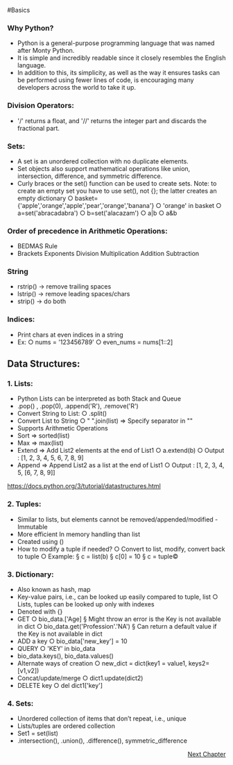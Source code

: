 #Basics

### Why Python?

- Python is a general-purpose programming language that was named after Monty Python. 
- It is simple and incredibly readable since it closely resembles the English language. 
- In addition to this, its simplicity, as well as the way it ensures tasks can be performed using fewer lines of code, is encouraging many developers across the world to take it up. 

### Division Operators:
- '/' returns a float, and '//' returns the integer part and discards the fractional part.

### Sets:
-  A set is an unordered collection with no duplicate elements.
- Set objects also support mathematical operations like union, intersection, difference, and symmetric difference.
- Curly braces or the set() function can be used to create sets. Note: to create an empty set you have to use set(), not {}; the latter creates an empty dictionary
	○ basket={'apple','orange','apple','pear','orange','banana'}
	○ 'orange' in basket
	○ a=set('abracadabra')
	○ b=set('alacazam')
	○ a|b
	○ a&b

### Order of precedence in Arithmetic Operations:
- BEDMAS Rule
- Brackets Exponents Division Multiplication Addition Subtraction

### String 
- rstrip() -> remove trailing spaces
- lstrip() -> remove leading spaces/chars
- strip() -> do both

### Indices:
- Print chars at even indices in a string
- Ex:
	○ nums = '123456789'
	○ even_nums = nums[1::2]

## Data Structures:

### 1. Lists:
- Python Lists can be interpreted as both Stack and Queue
- .pop() , .pop(0), .append('R'), .remove('R')
- Convert String to List:
	○ .split()
- Convert List to String
	○ " ".join(list) => Specify separator in ""
- Supports Arithmetic Operations
- Sort => sorted(list)
- Max => max(list)
- Extend => Add List2 elements at the end of List1
	○ a.extend(b)
	○ Output :  [1, 2, 3, 4, 5, 6, 7, 8, 9]
- Append => Append List2 as a list at the end of List1
	○ Output : [1, 2, 3, 4, 5, [6, 7, 8, 9]]

https://docs.python.org/3/tutorial/datastructures.html

### 2. Tuples:
- Similar to lists, but elements cannot be removed/appended/modified - Immutable 
- More efficient In memory handling than list
- Created using ()
- How to modify a tuple if needed?
	○ Convert to list, modify, convert back to tuple
	○ Example:
		§ c = list(b)
		§ c[0] = 10
		§ c = tuple©

### 3. Dictionary:
- Also known as hash, map
- Key-value pairs, i.e., can be looked up easily compared to tuple, list
	○ Lists, tuples can be looked up only with indexes
- Denoted with {}
- GET
	○ bio_data.['Age]
		§ Might throw an error is the Key is not available in dict
	○ bio_data.get('Profession'.'NA')
		§ Can return a default value if the Key is not available in dict
- ADD a key
	○ bio_data['new_key'] = 10
- QUERY
	○ 'KEY' in bio_data
- bio_data.keys(), bio_data.values()
- Alternate ways of creation
	○ new_dict = dict(key1 = value1, keys2=[v1,v2])
- Concat/update/merge
	○ dict1.update(dict2)
- DELETE key
	○ del dict1['key']

### 4. Sets:
- Unordered collection of items that don’t repeat, i.e., unique
- Lists/tuples are ordered collection
- Set1 = set(list)
- .intersection(), .union(), .difference(), symmetric_difference

<p align="right">
   <a href="./1.1.3 Control Structures & Functions.md">Next Chapter</a>
</p>
